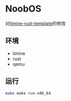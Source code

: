 # NoobOS

对[limine-rust-template](https://github.com/jasondyoungberg/limine-rust-template)的修改

## 环境

- limine
- rust
- qemu

## 运行

```bash
make make run-x86_64
```
